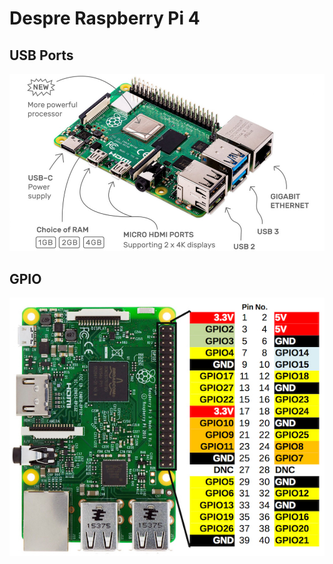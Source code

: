 <h1>Despre Raspberry Pi 4</h1>

<h2>USB Ports</h2>

<img src="_img/1/hero-image.fill.size_994x559.v1678673237.jpg" alt="hero-image.fill.size_994x559.v1678673237" />

<h2>GPIO</h2>

<img src="_img/1/Raspberry-GPIO.jpg" alt="Raspberry-GPIO" />